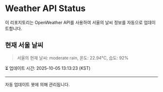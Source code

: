 
# Weather API Status

이 리포지토리는 OpenWeather API를 사용하여 서울의 날씨 정보를 자동으로 업데이트합니다.

## 현재 서울 날씨
> 서울의 현재 날씨: moderate rain, 온도: 22.94°C, 습도: 92%

⏳ 업데이트 시간: 2025-10-05 13:13:23 (KST)

---
자동 업데이트 봇에 의해 관리됩니다.
